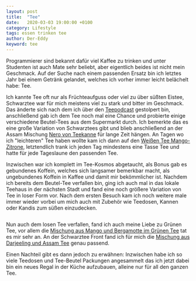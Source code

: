 ```yaml
---
layout: post
title:  "Tee"
date:   2020-03-03 19:00:00 +0100
category: Lifestyle
tags: essen trinken tee
author: Der-Eddy
keyword: tee
---
```

Programmierer sind bekannt dafür viel Kaffee zu trinken und unter Studenten ist auch Mate sehr beliebt, aber eigentlich beides ist nicht mein Geschmack. Auf der Suche nach einem passenden Ersatz bin ich letztes Jahr bei einem Getränk gelandet, welches ich vorher immer leicht belächelt habe: Tee.

Ich kannte Tee oft nur als Früchteaufguss oder viel zu über süßten Eistee, Schwarztee war für mich meistens viel zu stark und bitter im Geschmack. Das änderte sich nach dem ich über den <a href="https://www.patreon.com/posts/23506299">Teepodcast</a> gestolpert bin, anschließend gab ich dem Tee noch mal eine Chance und probierte einige verschiedene Beutel-Tees aus dem Supermarkt durch. Ich bemerkte das es eine große Variation von Schwarztees gibt und blieb anschließend an der Assam Mischung <a href="https://www.teekanne.de/shop/de-de/nero.html">Nero von Teekanne</a> für lange Zeit hängen. An Tagen wo ich "leichteren" Tee haben wollte kam ich dann auf den <a href="https://www.teekanne.de/shop/de-de/weisser-tee-mango-zitrone.html">Weißen Tee Mango-Zitrone</a>, letztendlich trank ich jeden Tag mindestens eine Tasse Tee und hatte für jede Tageslaune den passenden Tee.

Inzwischen war ich komplett im Tee-Kosmos abgetaucht, als Bonus gab es gebundenes Koffein, welches sich langsamer bemerkbar macht, als ungebundenes Koffein in Kaffee und damit mir bekömmlicher ist. Nachdem ich bereits dem Beutel-Tee verfallen bin, ging ich auch mal in das lokale Teehaus in der nächsten Stadt und fand eine noch größere Variation von Tee in loser Form vor. Nach dem ersten Besuch kam ich noch weitere male immer wieder vorbei um mich auch mit Zubehör wie Teedosen, Kannen oder Kandis zum süßen einzudecken.

<a href="https://abload.de/img/00100lrportrait_00100kfj0t.jpg"><img class="lazy" data-original="https://abload.de/img/00100lrportrait_00100kfj0t.jpg"></a>

Nun auch dem losen Tee verfallen, fand ich auch meine Liebe zu Grünen Tee, vor allem die <a href="https://teehaus-bachfischer.de/bio-sunrise">Mischung aus Mango und Bergamotte im Grünen Tee</a> tat es mir sehr an. An der Schwarztee Front fand ich für mich die <a href="https://teehaus-bachfischer.de/regensburger-raritaet?number=085-50">Mischung aus Darjeeling und Assam Tee</a> genau passend.

Einen Nachteil gibt es dann jedoch zu erwähnen: Inzwischen habe ich so viele Teedosen und Tee-Beutel Packungen angesammelt das ich jetzt dabei bin ein neues Regal in der Küche aufzubauen, alleine nur für all den ganzen Tee.